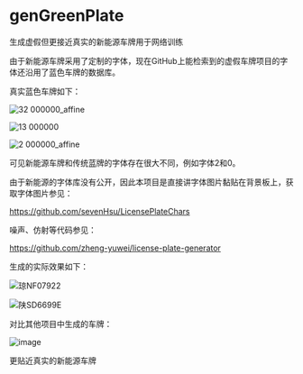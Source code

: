 # genGreenPlate
生成虚假但更接近真实的新能源车牌用于网络训练

由于新能源车牌采用了定制的字体，现在GitHub上能检索到的虚假车牌项目的字体还沿用了蓝色车牌的数据库。

真实蓝色车牌如下：

![32 000000_affine](https://user-images.githubusercontent.com/58780297/180385365-3360da8e-23c4-48ce-9f78-8cfdaa9c47db.jpg)

![13 000000](https://user-images.githubusercontent.com/58780297/180385413-b790b669-5c48-4fde-827d-3658bdf62379.jpg)

![2 000000_affine](https://user-images.githubusercontent.com/58780297/180385392-93a9dedc-1426-4ee7-90ad-53dd1719f56b.jpg)

可见新能源车牌和传统蓝牌的字体存在很大不同，例如字体2和0。

由于新能源的字体库没有公开，因此本项目是直接讲字体图片黏贴在背景板上，获取字体图片参见：

https://github.com/sevenHsu/LicensePlateChars

噪声、仿射等代码参见：

https://github.com/zheng-yuwei/license-plate-generator

生成的实际效果如下：

![琼NF07922](https://user-images.githubusercontent.com/58780297/180386343-fb593afc-6eb2-468d-8d93-e8a23302785f.jpg)

![陕SD6699E](https://user-images.githubusercontent.com/58780297/180386364-182e85cf-1634-4b72-bcbe-2cdf028222b0.jpg)

对比其他项目中生成的车牌：

![image](https://user-images.githubusercontent.com/58780297/180386423-c72f69c3-462e-403e-b5c0-d32cbd5b5ec8.png)

更贴近真实的新能源车牌
